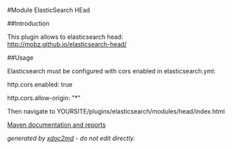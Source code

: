 
#Module ElasticSearch HEad

##Introduction

This plugin allows to elasticsearch head: http://mobz.github.io/elasticsearch-head/

##Usage

Elasticsearch must be configured with cors enabled in elasticsearch.yml:

http.cors.enabled: true

http.cors.allow-origin: "*"

Then navigate to YOURSITE/plugins/elasticsearch/modules/head/index.html


[Maven documentation and reports](http://dev.lutece.paris.fr/plugins/module-elasticsearch-head/)



 *generated by [xdoc2md](https://github.com/lutece-platform/tools-maven-xdoc2md-plugin) - do not edit directly.*